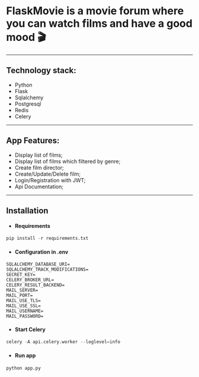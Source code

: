 # FlaskMovie is a movie forum where you can watch films and have a good mood 🎬
<hr>

## Technology stack: 
- Python
- Flask
- Sqlalchemy
- Postgresql
- Redis
- Celery


<hr/>

## App Features:
- Display list of films;
- Display list of films which filtered by genre;
- Create film director;
- Create/Update/Delete film;
- Login/Registration with JWT;
- Api Documentation;

<hr>

## Installation
- #### Requirements
```python
pip install -r requirements.txt
```
- #### Configuration in .env
````dotenv
SQLALCHEMY_DATABASE_URI=
SQLALCHEMY_TRACK_MODIFICATIONS=
SECRET_KEY=
CELERY_BROKER_URL=
CELERY_RESULT_BACKEND=
MAIL_SERVER=
MAIL_PORT=
MAIL_USE_TLS=
MAIL_USE_SSL=
MAIL_USERNAME=
MAIL_PASSWORD=
````
- #### Start Celery
````python
celery -A api.celery.worker --loglevel=info
````

- #### Run app
```python
python app.py
```
